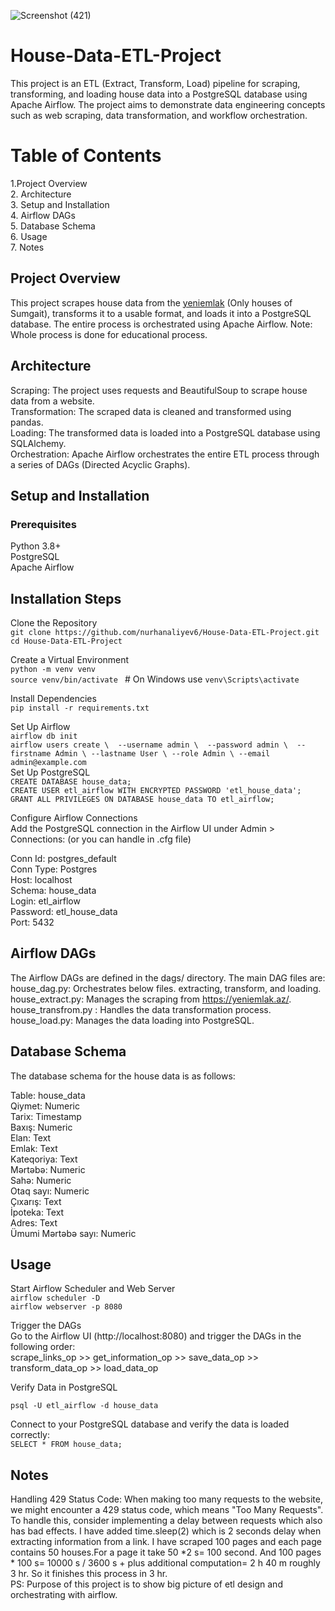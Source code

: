 
![Screenshot (421)](https://github.com/user-attachments/assets/f7b64abe-df0c-441d-89d9-7b9d6c970c5f)


# House-Data-ETL-Project

This project is an ETL (Extract, Transform, Load) pipeline for scraping, transforming, and loading house data into a PostgreSQL database using Apache Airflow. The project aims to demonstrate data engineering concepts such as web scraping, data transformation, and workflow orchestration.

# Table of Contents
1.Project Overview <br>
2. Architecture <br>
3. Setup and Installation <br>
4. Airflow DAGs <br>
5. Database Schema <br>
6. Usage <br>
7. Notes <br>

## Project Overview
This project scrapes house data from the [yeniemlak](https://yeniemlak.az/) (Only houses of Sumgait), transforms it to a usable format, and loads it into a PostgreSQL database. The entire process is orchestrated using Apache Airflow. Note: Whole process is done for educational process.

## Architecture
Scraping: The project uses requests and BeautifulSoup to scrape house data from a website. <br>
Transformation: The scraped data is cleaned and transformed using pandas. <br>
Loading: The transformed data is loaded into a PostgreSQL database using SQLAlchemy. <br>
Orchestration: Apache Airflow orchestrates the entire ETL process through a series of DAGs (Directed Acyclic Graphs). 

## Setup and Installation 
### Prerequisites
Python 3.8+ <br>
PostgreSQL <br>
Apache Airflow <br>

## Installation Steps
Clone the Repository <br>
`git clone https://github.com/nurhanaliyev6/House-Data-ETL-Project.git` <br>
`cd House-Data-ETL-Project` <br>

Create a Virtual Environment <br>
`python -m venv venv` <br>
`source venv/bin/activate `   # On Windows use `venv\Scripts\activate` <br>

Install Dependencies <br>
`pip install -r requirements.txt` <br>

Set Up Airflow <br>
`airflow db init`<br>
`airflow users create \ 
    --username admin \ 
    --password admin \ 
    --firstname Admin \
    --lastname User \
    --role Admin \
    --email admin@example.com`
<br>
Set Up PostgreSQL <br>
`CREATE DATABASE house_data; ` <br>
`CREATE USER etl_airflow WITH ENCRYPTED PASSWORD 'etl_house_data';` <br>
`GRANT ALL PRIVILEGES ON DATABASE house_data TO etl_airflow;` <br>


Configure Airflow Connections <br>
Add the PostgreSQL connection in the Airflow UI under Admin > Connections:  (or you can handle in .cfg file) <br>

Conn Id: postgres_default <br>
Conn Type: Postgres <br>
Host: localhost <br>
Schema: house_data <br>
Login: etl_airflow <br>
Password: etl_house_data <br>
Port: 5432 <br>

## Airflow DAGs <br>
The Airflow DAGs are defined in the dags/ directory. The main DAG files are: <br>
house_dag.py: Orchestrates below files. extracting, transform, and loading. <br>
house_extract.py: Manages the scraping from https://yeniemlak.az/. <br>
house_transfrom.py : Handles the data transformation process. <br>
house_load.py: Manages the data loading into PostgreSQL. <br>

## Database Schema <br>
The database schema for the house data is as follows: <br>

Table: house_data <br>
Qiymet: Numeric <br>
Tarix: Timestamp <br> 
Baxış: Numeric <br>
Elan: Text <br>
Emlak: Text <br> 
Kateqoriya: Text <br>
Mərtəbə: Numeric <br>
Sahə: Numeric <br>
Otaq sayı: Numeric <br>
Çıxarış: Text <br>
İpoteka: Text <br>
Adres: Text <br>
Ümumi Mərtəbə sayı: Numeric <br>

## Usage <br>
Start Airflow Scheduler and Web Server <br>
`airflow scheduler -D` <br>
`airflow webserver -p 8080` <br>

Trigger the DAGs <br>
Go to the Airflow UI (http://localhost:8080) and trigger the DAGs in the following order: <br>
scrape_links_op >> get_information_op >> save_data_op >> transform_data_op >> load_data_op

Verify Data in PostgreSQL <br>

`psql -U etl_airflow -d house_data` <br>

Connect to your PostgreSQL database and verify the data is loaded correctly: <br>
`SELECT * FROM house_data;` <br>

## Notes <br>
Handling 429 Status Code:
When making too many requests to the website, we might encounter a 429 status code, which means "Too Many Requests". To handle this, consider implementing a delay between requests which also has bad effects. I have added time.sleep(2) which is 2 seconds delay when extracting information from a link. I have scraped 100 pages and each page contains 50 houses.For a page it take 50 *2 s= 100 second. And 100 pages * 100 s= 10000 s / 3600 s + plus additional computation= 2 h 40 m roughly 3 hr. So it finishes this process in 3 hr.
<br>
PS: Purpose of this project is to show big picture of etl design and orchestrating with airflow.













